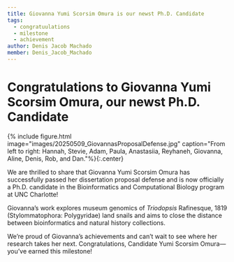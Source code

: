 ```yaml
---
title: Giovanna Yumi Scorsim Omura is our newst Ph.D. Candidate
tags:
  - congratuulations
  - milestone
  - achievement
author: Denis Jacob Machado
member: Denis_Jacob_Machado
---
```


# Congratulations to Giovanna Yumi Scorsim Omura, our newst Ph.D. Candidate

{% include figure.html image="images/20250509_GiovannasProposalDefense.jpg" caption="From left to right: Hannah, Stevie, Adam, Paula, Anastasiia, Reyhaneh, Giovanna, Aline, Denis, Rob, and Dan."%}{:.center}

We are thrilled to share that Giovanna Yumi Scorsim Omura has successfully passed her dissertation proposal defense and is now officially a Ph.D. candidate in the Bioinformatics and Computational Biology program at UNC Charlotte!

Giovanna’s work explores museum genomics of _Triodopsis_ Rafinesque, 1819 (Stylommatophora: Polygyridae) land snails and aims to close the distance between bioinformatics and natural history collections.

We’re proud of Giovanna’s achievements and can’t wait to see where her research takes her next. Congratulations, Candidate Yumi Scorsim Omura—you’ve earned this milestone!